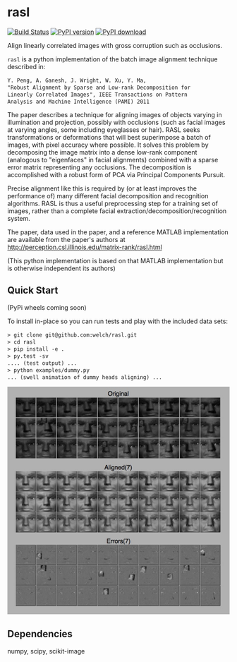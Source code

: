 rasl
====
[![Build Status][travis-image]][travis-url] [![PyPI version][pypi-image]][pypi-url] [![PyPI download][download-image]][pypi-url]

Align linearly correlated images with gross corruption such as occlusions.

`rasl` is a python implementation of the batch image alignment technique
described in:

    Y. Peng, A. Ganesh, J. Wright, W. Xu, Y. Ma,
    "Robust Alignment by Sparse and Low-rank Decomposition for
    Linearly Correlated Images", IEEE Transactions on Pattern
    Analysis and Machine Intelligence (PAMI) 2011

The paper describes a technique for aligning images of objects varying
in illumination and projection, possibly with occlusions (such as
facial images at varying angles, some including eyeglasses or
hair). RASL seeks transformations or deformations that will best
superimpose a batch of images, with pixel accuracy where possible. It
solves this problem by decomposing the image matrix into a dense
low-rank component (analogous to "eigenfaces" in facial alignments)
combined with a sparse error matrix representing any occlusions. The
decomposition is accomplished with a robust form of PCA via Principal
Components Pursuit.

Precise alignment like this is required by (or at least improves the
performance of) many different facial decomposition and recognition
algorithms. RASL is thus a useful preprocessing step for a training
set of images, rather than a complete facial
extraction/decomposition/recognition system.

The paper, data used in the paper, and a reference MATLAB
implementation are available from the paper's authors at
http://perception.csl.illinois.edu/matrix-rank/rasl.html

(This python implementation is based on that MATLAB implementation but
is otherwise independent its authors)

Quick Start
-----------
(PyPi wheels coming soon)

To install in-place so you can run tests and play with the included data sets:
```
> git clone git@github.com:welch/rasl.git
> cd rasl
> pip install -e .
> py.test -sv
.... (test output) ...
> python examples/dummy.py
... (swell animation of dummy heads aligning) ...
```

![dummy screenshot](./images/dummy.jpg)

Dependencies
-------------
numpy, scipy, scikit-image

[travis-image]: https://travis-ci.org/welch/rasl.svg?branch=master
[travis-url]: https://travis-ci.org/welch/rasl
[pypi-image]: http://img.shields.io/pypi/v/rasl.svg
[download-image]: http://img.shields.io/pypi/dm/rasl.svg
[pypi-url]: https://pypi.python.org/pypi/rasl
